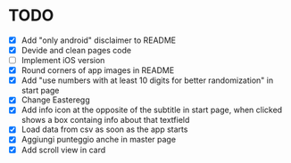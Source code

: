 # TODO
- [X] Add "only android" disclaimer to README
- [X] Devide and clean pages code
- [ ] Implement iOS version
- [X] Round corners of app images in README
- [X] Add "use numbers with at least 10 digits for better randomization" in start page
- [X] Change Easteregg
- [X] Add info icon at the opposite of the subtitle in start page, when clicked shows a box containg info about that textfield
- [X] Load data from csv as soon as the app starts
- [X] Aggiungi punteggio anche in master page
- [X] Add scroll view in card